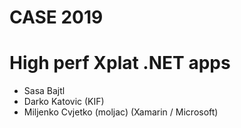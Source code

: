 # CASE 2019 
# High perf Xplat .NET apps

* Sasa Bajtl
* Darko Katovic (KIF)
* Miljenko Cvjetko (moljac) (Xamarin / Microsoft)

